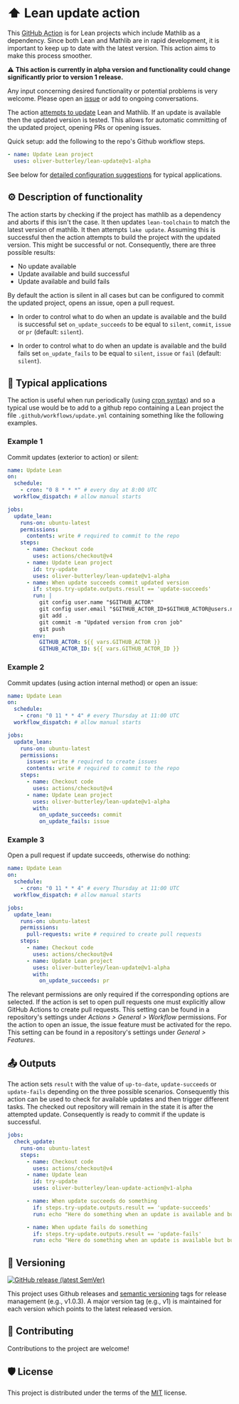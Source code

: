 # ⬆️ Lean update action

<!-- [![GitHub - marketplace](https://img.shields.io/badge/marketplace-lean-update-blue?logo=github&style=flat-square)](https://github.com/marketplace/actions/lean-update) -->

This [GitHub Action](https://github.com/features/actions) is for Lean projects which include Mathlib as a dependency. Since both Lean and Mathlib are in rapid development, it is important to keep up to date with the latest version. This action aims to make this process smoother.

⚠️  **This action is currently in alpha version and functionality could change significantly prior to version 1 release.**

Any input concerning desired functionality or potential problems is very welcome. Please open an [issue](https://github.com/oliver-butterley/lean-update/issues) or add to ongoing conversations.

The action [attempts to update](#description-of-functionality) Lean and Mathlib. If an update is available then the updated version is tested. This allows for automatic committing of the updated project, opening PRs or opening issues.

Quick setup: add the following to the repo's Github workflow steps.

```yml
- name: Update Lean project
  uses: oliver-butterley/lean-update@v1-alpha
```

See below for [detailed configuration suggestions](#typical-applications) for typical applications.

## :gear: Description of functionality

The action starts by checking if the project has mathlib as a dependency and aborts if this isn't the case. It then updates `lean-toolchain` to match the latest version of mathlib. It then attempts `lake update`. Assuming this is successful then the action attempts to build the project with the updated version. This might be successful or not. Consequently, there are three possible results:

- No update available
- Update available and build successful
- Update available and build fails

By default the action is silent in all cases but can be configured to commit the updated project, opens an issue, open a pull request.

- In order to control what to do when an update is available and the build is successful set `on_update_succeeds` to be equal to `silent`, `commit`, `issue` or `pr` (default: `silent`).

- In order to control what to do when an update is available and the build fails set `on_update_fails` to be equal to `silent`, `issue` or `fail` (default: `silent`).

## 🚀 Typical applications

The action is useful when run periodically (using [cron syntax](https://pubs.opengroup.org/onlinepubs/9699919799/utilities/crontab.html#tag_20_25_07)) and so a typical use would be to add to a github repo containing a Lean project the file `.github/workflows/update.yml` containing something like the following examples.

### Example 1

Commit updates (exterior to action) or silent:

```yml
name: Update Lean
on:
  schedule:
    - cron: "0 8 * * *" # every day at 8:00 UTC
  workflow_dispatch: # allow manual starts

jobs:
  update_lean:
    runs-on: ubuntu-latest
    permissions:
      contents: write # required to commit to the repo
    steps:
      - name: Checkout code
        uses: actions/checkout@v4
      - name: Update Lean project
        id: try-update
        uses: oliver-butterley/lean-update@v1-alpha
      - name: When update succeeds commit updated version
        if: steps.try-update.outputs.result == 'update-succeeds'
        run: |
          git config user.name "$GITHUB_ACTOR"
          git config user.email "$GITHUB_ACTOR_ID+$GITHUB_ACTOR@users.noreply.github.com"
          git add .
          git commit -m "Updated version from cron job"
          git push
        env:
          GITHUB_ACTOR: ${{ vars.GITHUB_ACTOR }}
          GITHUB_ACTOR_ID: ${{ vars.GITHUB_ACTOR_ID }}
```

### Example 2

Commit updates (using action internal method) or open an issue:

```yml
name: Update Lean
on:
  schedule:
    - cron: "0 11 * * 4" # every Thursday at 11:00 UTC
  workflow_dispatch: # allow manual starts

jobs:
  update_lean:
    runs-on: ubuntu-latest
    permissions:
      issues: write # required to create issues
      contents: write # required to commit to the repo
    steps:
      - name: Checkout code
        uses: actions/checkout@v4
      - name: Update Lean project
        uses: oliver-butterley/lean-update@v1-alpha
        with:
          on_update_succeeds: commit
          on_update_fails: issue
```

### Example 3

Open a pull request if update succeeds, otherwise do nothing:

```yml
name: Update Lean
on:
  schedule:
    - cron: "0 11 * * 4" # every Thursday at 11:00 UTC
  workflow_dispatch: # allow manual starts

jobs:
  update_lean:
    runs-on: ubuntu-latest
    permissions:
      pull-requests: write # required to create pull requests
    steps:
      - name: Checkout code
        uses: actions/checkout@v4
      - name: Update Lean project
        uses: oliver-butterley/lean-update@v1-alpha
        with:
          on_update_succeeds: pr
```

The relevant permissions are only required if the corresponding options are selected. If the action is set to open pull requests one must explicitly allow GitHub Actions to create pull requests. This setting can be found in a repository's settings under _Actions > General > Workflow_ permissions.
For the action to open an issue, the issue feature must be activated for the repo. This setting can be found in a repository's settings under _General > Features_.

## 📤 Outputs

The action sets `result` with the value of `up-to-date`, `update-succeeds` or `update-fails` depending on the three possible scenarios. Consequently this action can be used to check for available updates and then trigger different tasks. The checked out repository will remain in the state it is after the attempted update. Consequently is ready to commit if the update is successful.

```yml
jobs:
  check_update:
    runs-on: ubuntu-latest
    steps:
      - name: Checkout code
        uses: actions/checkout@v4
      - name: Update lean
        id: try-update
        uses: oliver-butterley/lean-update-action@v1-alpha

      - name: When update succeeds do something
        if: steps.try-update.outputs.result == 'update-succeeds'
        run: echo "Here do something when an update is available and builds successfully"

      - name: When update fails do something
        if: steps.try-update.outputs.result == 'update-fails'
        run: echo "Here do something when an update is available but build fails"
```

## 🔖 Versioning

[![GitHub release (latest SemVer)](https://img.shields.io/github/v/release/oliver-butterley/lean-update?logo=github&sort=semver)](https://github.com/oliver-butterley/lean-update/releases)

This project uses Github releases and [semantic versioning](https://semver.org/) tags for release management (e.g., v1.0.3).
A major version tag (e.g., v1) is maintained for each version which points to the latest released version.

## 👥 Contributing

Contributions to the project are welcome!

## 🛡️ License

This project is distributed under the terms of the [MIT](https://github.com/oliver-butterley/lean-update/blob/main/LICENSE) license.
